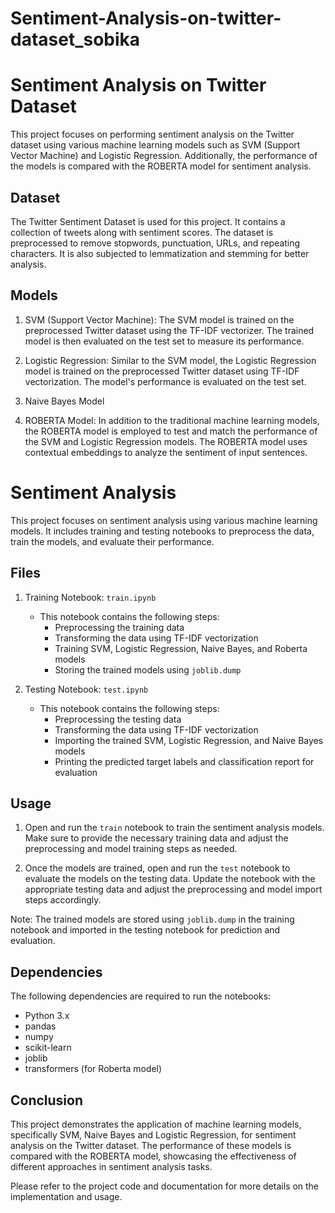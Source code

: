 # Sentiment-Analysis-on-twitter-dataset_sobika

# Sentiment Analysis on Twitter Dataset

This project focuses on performing sentiment analysis on the Twitter dataset using various machine learning models such as SVM (Support Vector Machine) and Logistic Regression. Additionally, the performance of the models is compared with the ROBERTA model for sentiment analysis.

## Dataset

The Twitter Sentiment Dataset is used for this project. It contains a collection of tweets along with sentiment scores. The dataset is preprocessed to remove stopwords, punctuation, URLs, and repeating characters. It is also subjected to lemmatization and stemming for better analysis.

## Models

1. SVM (Support Vector Machine): The SVM model is trained on the preprocessed Twitter dataset using the TF-IDF vectorizer. The trained model is then evaluated on the test set to measure its performance.

2. Logistic Regression: Similar to the SVM model, the Logistic Regression model is trained on the preprocessed Twitter dataset using TF-IDF vectorization. The model's performance is evaluated on the test set.

3. Naive Bayes Model
   
4. ROBERTA Model: In addition to the traditional machine learning models, the ROBERTA model is employed to test and match the performance of the SVM and Logistic Regression models. The ROBERTA model uses contextual embeddings to analyze the sentiment of input sentences.

# Sentiment Analysis

This project focuses on sentiment analysis using various machine learning models. It includes training and testing notebooks to preprocess the data, train the models, and evaluate their performance.

## Files

1. Training Notebook: `train.ipynb`
   - This notebook contains the following steps:
     - Preprocessing the training data
     - Transforming the data using TF-IDF vectorization
     - Training SVM, Logistic Regression, Naive Bayes, and Roberta models
     - Storing the trained models using `joblib.dump`

2. Testing Notebook: `test.ipynb`
   - This notebook contains the following steps:
     - Preprocessing the testing data
     - Transforming the data using TF-IDF vectorization
     - Importing the trained SVM, Logistic Regression, and Naive Bayes models
     - Printing the predicted target labels and classification report for evaluation

## Usage

1. Open and run the `train` notebook to train the sentiment analysis models. Make sure to provide the necessary training data and adjust the preprocessing and model training steps as needed.

2. Once the models are trained, open and run the `test` notebook to evaluate the models on the testing data. Update the notebook with the appropriate testing data and adjust the preprocessing and model import steps accordingly.

Note: The trained models are stored using `joblib.dump` in the training notebook and imported in the testing notebook for prediction and evaluation.

## Dependencies

The following dependencies are required to run the notebooks:
- Python 3.x
- pandas
- numpy
- scikit-learn
- joblib
- transformers (for Roberta model)

## Conclusion

This project demonstrates the application of machine learning models, specifically SVM, Naive Bayes and Logistic Regression, for sentiment analysis on the Twitter dataset. The performance of these models is compared with the ROBERTA model, showcasing the effectiveness of different approaches in sentiment analysis tasks.

Please refer to the project code and documentation for more details on the implementation and usage.


